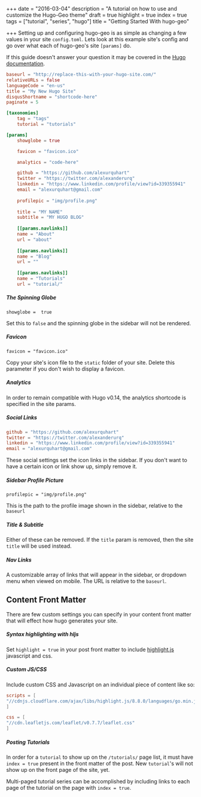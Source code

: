+++
date = "2016-03-04"
description = "A tutorial on how to use and customize the Hugo-Geo theme"
draft = true
highlight = true
index = true
tags = ["tutorial", "series", "hugo"]
title = "Getting Started With hugo-geo"

+++
Setting up and configuring hugo-geo is as simple as changing a few values in your site `config.toml`. Lets look at this example site's config and go over what
each of hugo-geo's site `[params]` do.

If this guide doesn't answer your question it may be covered in the [Hugo documentation](http://gohugo.io/overview/configuration/).

<!--more-->

```toml
baseurl = "http://replace-this-with-your-hugo-site.com/"
relativeURLs = false
languageCode = "en-us"
title = "My New Hugo Site"
disqusShortname = "shortcode-here"
paginate = 5

[taxonomies]
	tag = "tags"
	tutorial = "tutorials"

[params]
	showglobe = true

	favicon = "favicon.ico"

	analytics = "code-here"

	github = "https://github.com/alexurquhart"
	twitter = "https://twitter.com/alexanderurq"
	linkedin = "https://www.linkedin.com/profile/view?id=339355941"
	email = "alexurquhart@gmail.com"
	
	profilepic = "img/profile.png"
	
	title = "MY NAME"
	subtitle = "MY HUGO BLOG"
	
	[[params.navlinks]]
	name = "About"
	url = "about"
	
	[[params.navlinks]]
	name = "Blog"
	url = ""
	
	[[params.navlinks]]
	name = "Tutorials"
	url = "tutorial/"
```

##### The Spinning Globe

`showglobe =  true`

Set this to `false` and the spinning globe in the sidebar will not be rendered.

##### Favicon

`favicon = "favicon.ico"`

Copy your site's icon file to the `static` folder of your site. Delete this parameter if you don't wish to display a favicon.

##### Analytics

In order to remain compatible with Hugo v0.14, the analytics shortcode is specified in the site params.

##### Social Links

```toml
github = "https://github.com/alexurquhart"
twitter = "https://twitter.com/alexanderurq"
linkedin = "https://www.linkedin.com/profile/view?id=339355941"
email = "alexurquhart@gmail.com"
```

These social settings set the icon links in the sidebar. If you don't want to have a certain icon or link show up, simply remove it.

##### Sidebar Profile Picture

`profilepic = "img/profile.png"`

This is the path to the profile image shown in the sidebar, relative to the `baseurl`

##### Title & Subtitle

Either of these can be removed. If the `title` param is removed, then the site `title` will be used instead.

##### Nav Links

A customizable array of links that will appear in the sidebar, or dropdown menu when viewed on mobile. The URL is relative to the `baseurl`.

## Content Front Matter

There are few custom settings you can specify in your content front matter that will effect how hugo generates your site.

##### Syntax highlighting with hljs

Set `highlight = true` in your post front matter to include [highlight.js](https://highlightjs.org/) javascript and css.

##### Custom JS/CSS

Include custom CSS and Javascript on an individual piece of content like so:

```toml
scripts = [
"//cdnjs.cloudflare.com/ajax/libs/highlight.js/8.8.0/languages/go.min.js",
]

css = [
"//cdn.leafletjs.com/leaflet/v0.7.7/leaflet.css"
]
```

##### Posting Tutorials

In order for a `tutorial` to show up on the `/tutorials/` page list, it must have `index = true` present in the front matter of the post.
New `tutorial`'s will not show up on the front page of the site, yet.

Multi-paged tutorial series can be accomplished by including links to each page of the tutorial on the page with `index = true`.